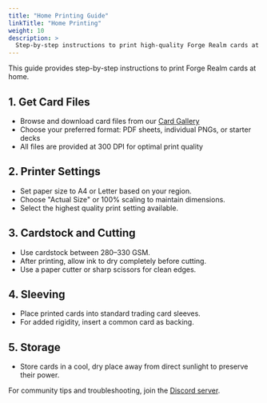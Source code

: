 ```yaml
---
title: "Home Printing Guide"
linkTitle: "Home Printing"
weight: 10
description: >
  Step-by-step instructions to print high-quality Forge Realm cards at home.
---
```


This guide provides step-by-step instructions to print Forge Realm cards at home.

## 1. Get Card Files

- Browse and download card files from our [Card Gallery](/cards/)
- Choose your preferred format: PDF sheets, individual PNGs, or starter decks
- All files are provided at 300 DPI for optimal print quality

## 2. Printer Settings

- Set paper size to A4 or Letter based on your region.
- Choose "Actual Size" or 100% scaling to maintain dimensions.
- Select the highest quality print setting available.

## 3. Cardstock and Cutting

- Use cardstock between 280–330 GSM.
- After printing, allow ink to dry completely before cutting.
- Use a paper cutter or sharp scissors for clean edges.

## 4. Sleeving

- Place printed cards into standard trading card sleeves.
- For added rigidity, insert a common card as backing.

## 5. Storage

- Store cards in a cool, dry place away from direct sunlight to preserve their power.

For community tips and troubleshooting, join the [Discord server](https://discord.gg/KQTY8DfY).
